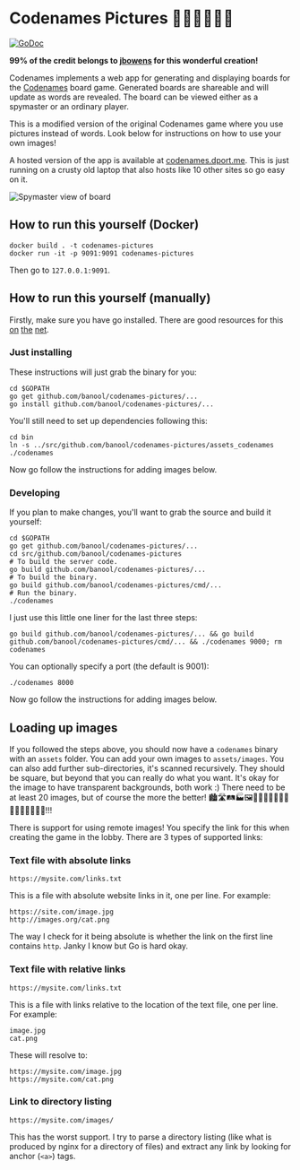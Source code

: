 # Codenames Pictures 🕵🏼‍♂️🕵🏾‍♀️

[![GoDoc](https://godoc.org/github.com/jbowens/codenames?status.svg)](https://godoc.org/github.com/jbowens/codenames)

**99% of the credit belongs to [jbowens](https://github.com/jbowens) for this wonderful creation!**

Codenames implements a web app for generating and displaying boards for the <a href="https://en.wikipedia.org/wiki/Codenames_(board_game)">Codenames</a> board game. Generated boards are shareable and will update as words are revealed. The board can be viewed either as a spymaster or an ordinary player.

This is a modified version of the original Codenames game where you use pictures instead of words. Look below for instructions on how to use your own images!

A hosted version of the app is available at [codenames.dport.me](https://codenames.dport.me). This is just running on a crusty old laptop that also hosts like 10 other sites so go easy on it.

![Spymaster view of board](https://raw.githubusercontent.com/banool/codenames-pictures/master/screenshot.png)

## How to run this yourself (Docker)
```
docker build . -t codenames-pictures
docker run -it -p 9091:9091 codenames-pictures
```

Then go to `127.0.0.1:9091`.

## How to run this yourself (manually)
Firstly, make sure you have go installed. There are good resources for this [on](https://ahmadawais.com/install-go-lang-on-macos-with-homebrew/) [the](https://www.digitalocean.com/community/tutorials/how-to-install-go-on-ubuntu-18-04) [net](https://www.reddit.com/r/golang/comments/79nnq2/go_development_using_wsl_in_win_10/). 

### Just installing
These instructions will just grab the binary for you:
```
cd $GOPATH
go get github.com/banool/codenames-pictures/...
go install github.com/banool/codenames-pictures/...
```
You'll still need to set up dependencies following this:
```
cd bin
ln -s ../src/github.com/banool/codenames-pictures/assets_codenames
./codenames
```

Now go follow the instructions for adding images below.


### Developing
If you plan to make changes, you'll want to grab the source and build it yourself:
```
cd $GOPATH
go get github.com/banool/codenames-pictures/...
cd src/github.com/banool/codenames-pictures
# To build the server code.
go build github.com/banool/codenames-pictures/...
# To build the binary.
go build github.com/banool/codenames-pictures/cmd/...
# Run the binary.
./codenames
```

I just use this little one liner for the last three steps:
```
go build github.com/banool/codenames-pictures/... && go build github.com/banool/codenames-pictures/cmd/... && ./codenames 9000; rm codenames
```

You can optionally specify a port (the default is 9001):
```
./codenames 8000
```

Now go follow the instructions for adding images below.

## Loading up images
If you followed the steps above, you should now have a `codenames` binary with an `assets` folder. You can add your own images to `assets/images`. You can also add further sub-directories, it's scanned recursively. They should be square, but beyond that you can really do what you want. It's okay for the image to have transparent backgrounds, both work :) There need to be at least 20 images, but of course the more the better! 🏙🛣🛤🏭🖼🗾🌁🌃🌄🌅🌆🌇🌈🌉🌌🌠🎆🎇🎑!!!

There is support for using remote images! You specify the link for this when creating the game in the lobby. There are 3 types of supported links:

### Text file with absolute links
```
https://mysite.com/links.txt
```
This is a file with absolute website links in it, one per line. For example:
```
https://site.com/image.jpg
http://images.org/cat.png
```
The way I check for it being absolute is whether the link on the first line contains `http`. Janky I know but Go is hard okay.

### Text file with relative links
```
https://mysite.com/links.txt
```
This is a file with links relative to the location of the text file, one per line. For example:
```
image.jpg
cat.png
```
These will resolve to:
```
https://mysite.com/image.jpg
https://mysite.com/cat.png
```

### Link to directory listing
```
https://mysite.com/images/
```
This has the worst support. I try to parse a directory listing (like what is produced by nginx for a directory of files) and extract any link by looking for anchor (`<a>`) tags.
